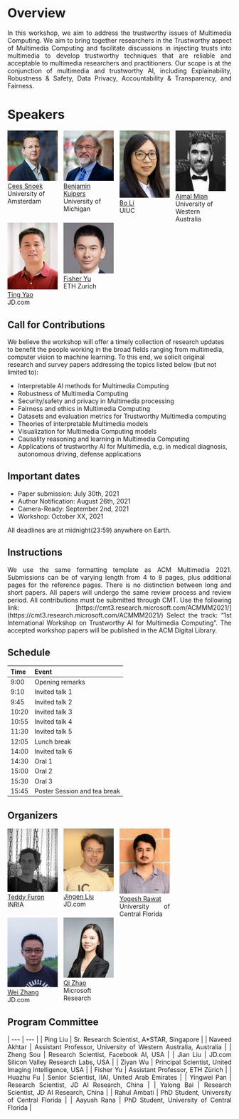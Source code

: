 # Overview
<div style="text-align: justify">
In this workshop, we aim to address the trustworthy issues of Multimedia Computing. We aim to bring together researchers in the Trustworthy aspect of Multimedia Computing and facilitate discussions in injecting trusts into multimedia to develop trustworthy techniques that are reliable and acceptable to multimedia researchers and practitioners. Our scope is at the conjunction of multimedia and trustworthy AI, including Explainability, Robustness & Safety, Data Privacy, Accountability & Transparency, and Fairness.
</div>

# Speakers

<div style="display: flex">
  <div style="width:22.5%">
    <a href="https://www.ceessnoek.info/">
    <img alt="Cees Snoek" src="pics/cees.jpg">
    </a><br>
    <a href="https://www.ceessnoek.info/">Cees Snoek</a><br>
    University of Amsterdam
  </div>
  
  <div style="width:2.5%">
  </div>
  
  <div style="width:22.5%">
    <a href="https://web.eecs.umich.edu/~kuipers/">
    <img alt="Benjamin Kuipers" src="pics/benjamin.jpg">
    </a><br>
  <a href="https://web.eecs.umich.edu/~kuipers/">Benjamin Kuipers</a><br>
    University of Michigan
  </div>
  
  <div style="width:2.5%">
  </div>
  
  <div style="width:22.5%">
    <a href="https://aisecure.github.io/">
    <img alt="Bo Li" src="pics/bo.png">
    </a><br>
  <a href="https://aisecure.github.io/">Bo Li</a><br>
    UIUC
  </div>
  
  <div style="width:2.5%">
  </div>
  
  <div style="width:22.5%">
    <a href="https://ajmalsaeed.net/">
    <img alt="Ajmal Mian" src="pics/ajmal.png">
    </a><br>
    <a href="https://ajmalsaeed.net/">Ajmal Mian</a><br>
    University of Western Australia
  </div>
</div>

<div style="display: flex">
  <div style="width:22.5%">
    <a href="http://tingyao.deepfun.club/">
    <img alt="Ting Yao" src="pics/ting.jpg">
    </a><br>
    <a href="http://tingyao.deepfun.club/">Ting Yao</a><br>
    JD.com
  </div>
  
  <div style="width:2.5%">
  </div>
  
  <div style="width:22.5%">
    <a href="https://www.yf.io/">
    <img alt="Fisher Yu" src="pics/fisher.png">
    </a><br>
  <a href="https://www.yf.io/">Fisher Yu</a><br>
    ETH Zurich
  </div>

</div>


## Call for Contributions

We believe the workshop will offer a timely collection of research updates to benefit the people working in the broad fields ranging from multimedia, computer vision to machine learning. To this end, we solicit original research and survey papers addressing the topics listed below (but not limited to):
- Interpretable AI methods for Multimedia Computing
- Robustness of Multimedia Computing
- Security/safety and privacy in Multimedia processing
- Fairness and ethics in Multimedia Computing
- Datasets and evaluation metrics for Trustworthy Multimedia computing
- Theories of interpretable Multimedia models
- Visualization for Multimedia Computing models
- Causality reasoning and learning in Multimedia Computing
- Applications of trustworthy AI for Multimedia, e.g. in medical diagnosis, autonomous driving, defense applications

## Important dates
- Paper submission: July 30th, 2021
- Author Notification: August 26th, 2021
- Camera-Ready: September 2nd, 2021
- Workshop: October XX, 2021

All deadlines are at midnight(23:59) anywhere on Earth.

## Instructions
<div style="text-align: justify">
We use the same formatting template as ACM Multimedia 2021. Submissions can be of varying length from 4 to 8 pages, plus additional pages for the reference pages. There is no distinction between long and short papers. All papers will undergo the same review process and review period. All contributions must be submitted through CMT.
</dev>
Use the following link: [https://cmt3.research.microsoft.com/ACMMM2021/](https://cmt3.research.microsoft.com/ACMMM2021/)
Select the track: “1st International Workshop on Trustworthy AI for Multimedia Computing”. 
The accepted workshop papers will be published in the ACM Digital Library.

## Schedule

| Time | Event |
| ----- | -------|
| 9:00 | Opening remarks |
| 9:10 | Invited talk 1 |
| 9:45 | Invited talk 2 |
| 10:20 | Invited talk 3 |
| 10:55 | Invited talk 4 |
| 11:30 | Invited talk 5 |
| 12:05 | Lunch break |
| 14:00 | Invited talk 6 |
| 14:30 | Oral 1 |
| 15:00 | Oral 2 |
| 15:30 | Oral 3 |
| 15:45 | Poster Session and tea break |

## Organizers
<div style="display: flex">
  <div style="width:22.5%">
    <a href="http://people.rennes.inria.fr/Teddy.Furon/website/Welcome.html">
    <img alt="Teddy Furon" src="pics/teddy.jpeg">
    </a><br>
    <a href="http://people.rennes.inria.fr/Teddy.Furon/website/Welcome.html">Teddy Furon</a><br>
    INRIA
  </div>
  
  <div style="width:2.5%">
  </div>
  
  <div style="width:22.5%">
    <a href="http://www.cs.ucf.edu/~liujg/">
    <img alt="Jingen Liu" src="pics/jingen.jpg">
    </a><br>
  <a href="http://www.cs.ucf.edu/~liujg/">Jingen Liu</a><br>
    JD.com 
  </div>
 
  
  <div style="width:2.5%">
  </div>
  
  <div style="width:22.5%">
    <a href="https://www.crcv.ucf.edu/person/rawat/">
    <img alt="Yogesh Rawat" src="pics/rawat.jpg">
    </a><br>
  <a href="https://www.crcv.ucf.edu/person/rawat/">Yogesh Rawat</a><br>
    University of Central Florida
  </div>
</div>

<div style="display: flex">
  <div style="width:22.5%">
    <a href="http://wzhang.fun/">
    <img alt="Wei Zhang" src="pics/wei.jpg">
    </a><br>
    <a href="http://wzhang.fun/">Wei Zhang</a><br>
    JD.com
  </div>
  
  <div style="width:2.5%">
  </div>
  
  <div style="width:22.5%">
    <a href="https://www-users.cs.umn.edu/~qzhao/index.html">
    <img alt="Qi Zhao" src="pics/qi.jpg">
    </a><br>
  <a href="https://www-users.cs.umn.edu/~qzhao/index.html">Qi Zhao</a><br>
    Microsoft Research
  </div>

</div>

## Program Committee

| --- | --- |
| Ping Liu | Sr. Research Scientist, A*STAR, Singapore |
| Naveed Akhtar | Assistant Professor, University of Western Australia, Australia |
| Zheng Sou | Research Scientist, Facebook AI, USA |
| Jian Liu | JD.com Silicon Valley Research Labs, USA |
| Ziyan Wu | Principal Scientist, United Imaging Intelligence, USA |
| Fisher Yu | Assistant Professor, ETH Zürich |
| Huazhu Fu | Senior Scientist, IIAI, United Arab Emirates |
| Yingwei Pan | Research Scientist, JD AI Research, China |
| Yalong Bai | Research Scientist, JD AI Research, China |
| Rahul Ambati | PhD Student, University of Central Florida |
| Aayush Rana | PhD Student, University of Central Florida |
